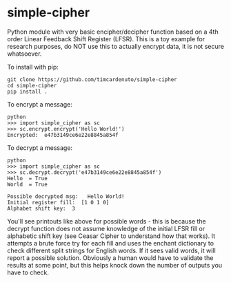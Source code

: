 # simple-cipher

Python module with very basic encipher/decipher function based on a 4th order Linear Feedback Shift Register (LFSR). This is a toy example for research purposes, do NOT use this to actually encrypt data, it is not secure whatsoever. 

To install with pip:

    git clone https://github.com/timcardenuto/simple-cipher
    cd simple-cipher
    pip install .

To encrypt a message:

    python
    >>> import simple_cipher as sc
    >>> sc.encrypt.encrypt('Hello World!')
    Encrypted:  e47b3149ce6e22e8845a854f

To decrypt a message:

    python
    >>> import simple_cipher as sc
    >>> sc.decrypt.decrypt('e47b3149ce6e22e8845a854f')
    Hello  = True
    World  = True

    Possible decrypted msg:   Hello World!
    Initial register fill:  [1 0 1 0]
    Alphabet shift key:  3

You'll see printouts like above for possible words - this is because the decrypt function does not assume knowledge of the initial LFSR fill or alphabetic shift key (see Ceasar Cipher to understand how that works). It attempts a brute force try for each fill and uses the enchant dictionary to check different split strings for English words. If it sees valid words, it will report a possible solution. Obviously a human would have to validate the results at some point, but this helps knock down the number of outputs you have to check.
